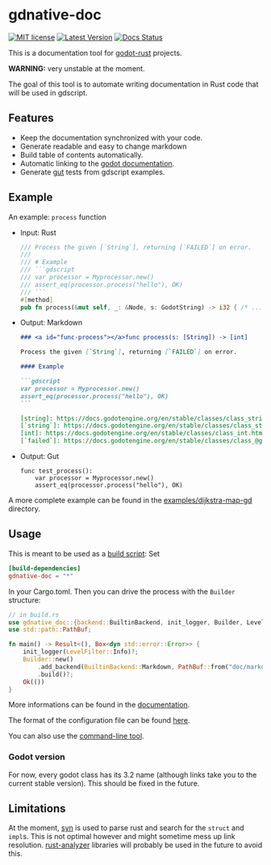 # gdnative-doc

[![MIT license](https://img.shields.io/badge/License-MIT-green.svg)](https://github.com/arnaudgolfouse/gdnative-doc-rs/blob/main/LICENSE)
[![Latest Version](https://img.shields.io/crates/v/gdnative-doc.svg)](https://crates.io/crates/gdnative-doc)
[![Docs Status](https://docs.rs/gdnative-doc/badge.svg)](https://docs.rs/gdnative-doc)

This is a documentation tool for [godot-rust](https://github.com/godot-rust/godot-rust) projects.

**WARNING:** very unstable at the moment.

The goal of this tool is to automate writing documentation in Rust code that will be used in gdscript.

## Features

- Keep the documentation synchronized with your code.
- Generate readable and easy to change markdown
- Build table of contents automatically.
- Automatic linking to the [godot documentation](https://docs.godotengine.org/en/stable/index.html).
- Generate [gut](https://github.com/bitwes/Gut) tests from gdscript examples.

## Example

An example: `process` function

- Input: Rust

  ````rust
  /// Process the given [`String`], returning [`FAILED`] on error.
  ///
  /// # Example
  /// ```gdscript
  /// var processor = Myprocessor.new()
  /// assert_eq(processor.process("hello"), OK)
  /// ```
  #[method]
  pub fn process(&mut self, _: &Node, s: GodotString) -> i32 { /* ... */ }
  ````

- Output: Markdown

  ````markdown
  ### <a id="func-process"></a>func process(s: [String]) -> [int]

  Process the given [`String`], returning [`FAILED`] on error.

  #### Example

  ```gdscript
  var processor = Myprocessor.new()
  assert_eq(processor.process("hello"), OK)
  ```

  [string]: https://docs.godotengine.org/en/stable/classes/class_string.html
  [`string`]: https://docs.godotengine.org/en/stable/classes/class_string.html
  [int]: https://docs.godotengine.org/en/stable/classes/class_int.html
  [`failed`]: https://docs.godotengine.org/en/stable/classes/class_@globalscope.html#enum-globalscope-error
  ````

- Output: Gut

  ```gdscript
  func test_process():
      var processor = Myprocessor.new()
      assert_eq(processor.process("hello"), OK)
  ```

A more complete example can be found in the [examples/dijkstra-map-gd](examples/dijkstra-map-gd) directory.

## Usage

This is meant to be used as a [build script](https://doc.rust-lang.org/cargo/reference/build-scripts.html): Set

```toml
[build-dependencies]
gdnative-doc = "*"
```

In your Cargo.toml. Then you can drive the process with the `Builder` structure:

```rust
// in build.rs
use gdnative_doc::{backend::BuiltinBackend, init_logger, Builder, LevelFilter};
use std::path::PathBuf;

fn main() -> Result<(), Box<dyn std::error::Error>> {
    init_logger(LevelFilter::Info)?;
    Builder::new()
        .add_backend(BuiltinBackend::Markdown, PathBuf::from("doc/markdown"))
        .build()?;
    Ok(())
}
```

More informations can be found in the [documentation](https://docs.rs/gdnative-doc).

The format of the configuration file can be found [here](configuration_file-format.md).

You can also use the [command-line tool](gdnative-doc-cli).

### Godot version

For now, every godot class has its 3.2 name (although links take you to the current stable version). This should be fixed in the future.

## Limitations

At the moment, [syn](https://crates.io/crates/syn) is used to parse rust and search for the `struct` and `impl`s. This is not optimal however and might sometime mess up link resolution.
[rust-analyzer](https://github.com/rust-analyzer/rust-analyzer) libraries will probably be used in the future to avoid this.
